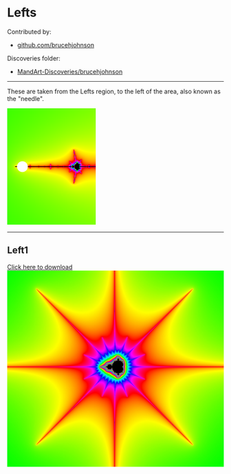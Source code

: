 # Lefts

Contributed by:

- [github.com/brucehjohnson](https://github.com/brucehjohnson)

Discoveries folder:

- [MandArt-Discoveries/brucehjohnson](https://github.com/denisecase/MandArt-Discoveries/tree/main/brucehjohnson)

-----

These are taken from the Lefts region, to the left of the area, also known as the "needle".

![Lefts](Lefts.png)

-----

## Left1

<a href="Left1.mandart" download="Left1.mandart">Click here to download</a><br>
!["Left1"](Left1.png)

